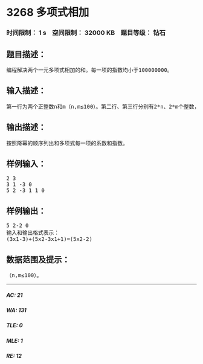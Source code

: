 # 3268 多项式相加   
### 时间限制： 1 s&nbsp;&nbsp;&nbsp;&nbsp;空间限制： 32000 KB&nbsp;&nbsp;&nbsp;&nbsp;题目等级： 钻石  
## 题目描述：  

<pre>
编程解决两个一元多项式相加的和。每一项的指数均小于100000000。
</pre>
  
  
## 输入描述：  

<pre>
第一行为两个正整数n和m（n,m≤100）。第二行、第三行分别有2*n、2*m个整数，表示第一个和第二个多项式，按照降幂的顺序分别列出每一项的系数和指数。
</pre>
  
  
## 输出描述：  

<pre>
按照降幂的顺序列出和多项式每一项的系数和指数。
</pre>
  
  
## 样例输入：  

<pre>
2 3
3 1 -3 0
5 2 -3 1 1 0
</pre>
  
  
## 样例输出：  

<pre>
5 2-2 0
输入和输出格式表示：
(3x1-3)+(5x2-3x1+1)=(5x2-2)
</pre>
  
  
## 数据范围及提示：  

<pre>
（n,m≤100）。
</pre>
  
  
***  

##### AC: 21  
##### WA: 131  
##### TLE: 0  
##### MLE: 1  
##### RE: 12  
